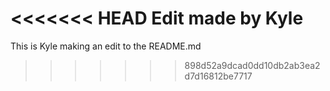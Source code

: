 <<<<<<< HEAD
Edit made by Kyle
=======
This is Kyle making an edit to the README.md
>>>>>>> 898d52a9dcad0dd10db2ab3ea2d7d16812be7717
